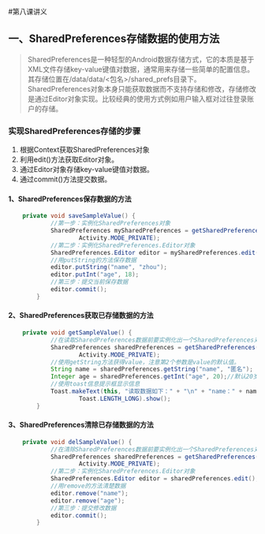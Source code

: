 #第八课讲义


## 一、SharedPreferences存储数据的使用方法

>SharedPreferences是一种轻型的Android数据存储方式，它的本质是基于XML文件存储key-value键值对数据，通常用来存储一些简单的配置信息。其存储位置在/data/data/<包名>/shared_prefs目录下。SharedPreferences对象本身只能获取数据而不支持存储和修改，存储修改是通过Editor对象实现。比较经典的使用方式例如用户输入框对过往登录账户的存储。

### 实现SharedPreferences存储的步骤
1. 根据Context获取SharedPreferences对象
2. 利用edit()方法获取Editor对象。
3. 通过Editor对象存储key-value键值对数据。
4. 通过commit()方法提交数据。

#### 1、SharedPreferences保存数据的方法

```java
    private void saveSampleValue() {
            //第一步：实例化SharedPreferences对象
            SharedPreferences mySharedPreferences = getSharedPreferences("fangshuo",
                    Activity.MODE_PRIVATE);
            //第二步：实例化SharedPreferences.Editor对象
            SharedPreferences.Editor editor = mySharedPreferences.edit();
            //用putString的方法保存数据
            editor.putString("name", "zhou");
            editor.putInt("age", 18);
            //第三步：提交当前保存数据
            editor.commit();
        }
```
#### 2、SharedPreferences获取已存储数据的方法

```java
    private void getSampleValue() {
            //在读取SharedPreferences数据前要实例化出一个SharedPreferences对象
            SharedPreferences sharedPreferences = getSharedPreferences("fangshuo",
                    Activity.MODE_PRIVATE);
            //使用getString方法获得value，注意第2个参数是value的默认值。
            String name = sharedPreferences.getString("name", "匿名");
            Integer age = sharedPreferences.getInt("age", 20);//默认20岁
            //使用toast信息提示框显示信息
            Toast.makeText(this, "读取数据如下：" + "\n" + "name：" + name + "\n" + "age：" + age,
                    Toast.LENGTH_LONG).show();
        }
```
#### 3、SharedPreferences清除已存储数据的方法

```java
    private void delSampleValue() {
            //在清除SharedPreferences数据前要实例化出一个SharedPreferences对象
            SharedPreferences sharedPreferences = getSharedPreferences("fangshuo",
                    Activity.MODE_PRIVATE);
            //第二步：实例化SharedPreferences.Editor对象
            SharedPreferences.Editor editor = sharedPreferences.edit();
            //用remove的方法清楚数据
            editor.remove("name");
            editor.remove("age");
            //第三步：提交修改数据
            editor.commit();
        }
```